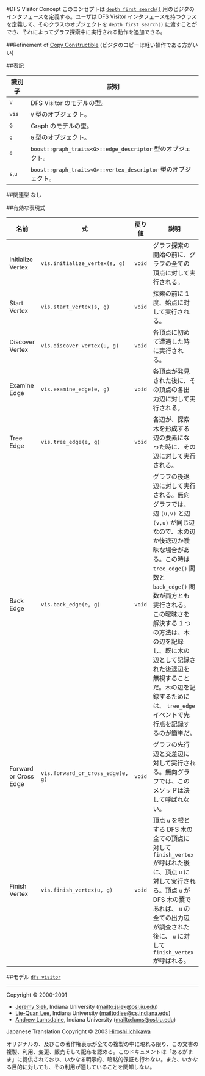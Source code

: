 #DFS Visitor Concept
このコンセプトは [`depth_first_search()`](depth_first_search.md) 用のビジタのインタフェースを定義する。ユーザは DFS Visitor インタフェースを持つクラスを定義して、そのクラスのオブジェクトを `depth_first_search()` に渡すことができ、それによってグラフ探索中に実行される動作を追加できる。


##Refinement of
[Copy Constructible](../utility/CopyConstructible.md) (ビジタのコピーは軽い操作である方がいい)


##表記

| 識別子  | 説明 |
|---------|------|
| `V`     | DFS Visitor のモデルの型。 |
| `vis`   | `V` 型のオブジェクト。 |
| `G`     | Graph のモデルの型。 |
| `g`     | `G` 型のオブジェクト。 |
| `e`     | `boost::graph_traits<G>::edge_descriptor` 型のオブジェクト。 |
| `s`,`u` | `boost::graph_traits<G>::vertex_descriptor` 型のオブジェクト。 |


##関連型
なし


##有効な表現式

| 名前 | 式 | 戻り値 | 説明 |
|------|----|--------|------|
| Initialize Vertex | `vis.initialize_vertex(s, g)` | `void` | グラフ探索の開始の前に、グラフの全ての頂点に対して実行される。 |
| Start Vertex    | `vis.start_vertex(s, g)`    | `void` | 探索の前に 1 度、始点に対して実行される。 |
| Discover Vertex | `vis.discover_vertex(u, g)` | `void` | 各頂点に初めて遭遇した時に実行される。 |
| Examine Edge    | `vis.examine_edge(e, g)`    | `void` | 各頂点が発見された後に、その頂点の各出力辺に対して実行される。 |
| Tree Edge       | `vis.tree_edge(e, g)`       | `void` | 各辺が、探索木を形成する辺の要素になった時に、その辺に対して実行される。 |
| Back Edge       | `vis.back_edge(e, g)`       | `void` | グラフの後退辺に対して実行される。無向グラフでは、辺 `(u,v)` と辺 `(v,u)` が同じ辺なので、木の辺か後退辺か曖昧な場合がある。この時は `tree_edge()` 関数と `back_edge()` 関数が両方とも実行される。この曖昧さを解決する 1 つの方法は、木の辺を記録し、既に木の辺として記録された後退辺を無視することだ。木の辺を記録するためには、 `tree_edge` イベントで先行点を記録するのが簡単だ。 |
| Forward or Cross Edge | `vis.forward_or_cross_edge(e, g)` | `void` | グラフの先行辺と交差辺に対して実行される。無向グラフでは、このメソッドは決して呼ばれない。 |
| Finish Vertex   | `vis.finish_vertex(u, g)`    | `void` | 頂点 `u` を根とする DFS 木の全ての頂点に対して `finish_vertex` が呼ばれた後に、頂点 `u` に対して実行される。頂点 `u` が DFS 木の葉であれば、 `u` の全ての出力辺が調査された後に、 `u` に対して `finish_vertex` が呼ばれる。 |


##モデル
[`dfs_visitor`](dfs_visitor.md)


***
Copyright © 2000-2001

- [Jeremy Siek](http://www.boost.org/doc/libs/1_31_0/people/jeremy_siek.htm), Indiana University (<mailto:jsiek@osl.iu.edu>)
- [Lie-Quan Lee](http://www.boost.org/doc/libs/1_31_0/people/liequan_lee.htm), Indiana University (<mailto:llee@cs.indiana.edu>)
- [Andrew Lumsdaine](http://www.osl.iu.edu/~lums), Indiana University (<mailto:lums@osl.iu.edu>)

Japanese Translation Copyright © 2003 [Hiroshi Ichikawa](mailto:gimite@mx12.freecom.ne.jp)

オリジナルの、及びこの著作権表示が全ての複製の中に現れる限り、この文書の複製、利用、変更、販売そして配布を認める。このドキュメントは「あるがまま」に提供されており、いかなる明示的、暗黙的保証も行わない。また、いかなる目的に対しても、その利用が適していることを関知しない。

